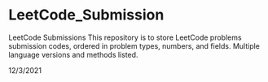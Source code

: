 # LeetCode_Submission
LeetCode Submissions
This repository is to store LeetCode problems submission codes, ordered in problem types, numbers, and fields. Multiple language versions and methods listed. 

12/3/2021 
